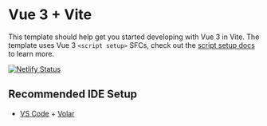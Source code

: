 # Vue 3 + Vite

This template should help get you started developing with Vue 3 in Vite. The template uses Vue 3 `<script setup>` SFCs, check out the [script setup docs](https://v3.vuejs.org/api/sfc-script-setup.html#sfc-script-setup) to learn more.

[![Netlify Status](https://api.netlify.com/api/v1/badges/3511292c-1cc0-4627-aa63-44849ea15d93/deploy-status)](https://app.netlify.com/sites/tp-proof-of-concept/deploys)

## Recommended IDE Setup

- [VS Code](https://code.visualstudio.com/) + [Volar](https://marketplace.visualstudio.com/items?itemName=Vue.volar)
